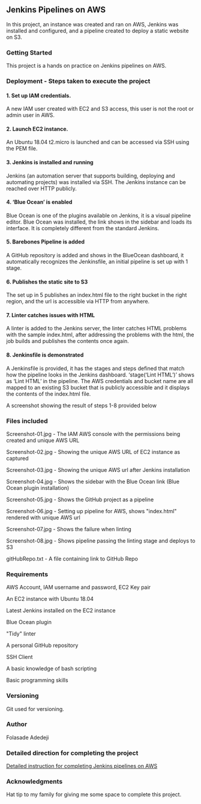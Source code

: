 ## Jenkins Pipelines on AWS
In this project, an instance was created and ran on AWS, Jenkins was installed and configured, and a pipeline created to deploy a static website on S3.

### Getting Started
This project is a hands on practice on Jenkins pipelines on AWS. 

### Deployment - Steps taken to execute the project
#### 1. Set up IAM credentials.
A new IAM user created with EC2 and S3 access, this user is not the root or admin user in AWS. 

#### 2. Launch EC2 instance.
An Ubuntu 18.04 t2.micro is launched and can be accessed via SSH using the PEM file. 

#### 3. Jenkins is installed and running
Jenkins (an automation server that supports building, deploying and automating projects) was installed via SSH. The Jenkins instance can be reached over HTTP publicly.

#### 4. ‘Blue Ocean’ is enabled
Blue Ocean is one of the plugins available on Jenkins, it is a visual pipeline editor. Blue Ocean was installed, the link shows in the sidebar and loads its interface. It is completely different from the standard Jenkins. 

#### 5. Barebones Pipeline is added
A GitHub repository is added and shows in the BlueOcean dashboard, it automatically recognizes the Jenkinsfile, an initial pipeline is set up with 1 stage. 

#### 6. Publishes the static site to S3
The set up in 5 publishes an index.html file to the right bucket in the right region, and the url is accessible via HTTP from anywhere. 

#### 7. Linter catches issues with HTML
A linter is added to the Jenkins server, the linter catches HTML problems with the sample index.html, after addressing the problems with the html, the job builds and publishes the contents once again.

#### 8. Jenkinsfile is demonstrated
A Jenkinsfile is provided, it has the stages and steps defined that match how the pipeline looks in the Jenkins dashboard. ‘stage(‘Lint HTML’)’ shows as ‘Lint HTML’ in the pipeline. The AWS credentials and bucket name are all mapped to an existing S3 bucket that is publicly accessible and it displays the contents of the index.html file. 

A screenshot showing the result of steps 1-8 provided below

### Files included
Screenshot-01.jpg - The IAM AWS console with the permissions being created and unique AWS URL 

Screenshot-02.jpg - Showing the unique AWS URL of EC2 instance as captured

Screenshot-03.jpg - Showing the unique AWS url after Jenkins installation

Screenshot-04.jpg - Shows the sidebar with the Blue Ocean link (Blue Ocean plugin installation) 

Screenshot-05.jpg - Shows the GitHub project as a pipeline

Screenshot-06.jpg - Setting up pipeline for AWS, shows "index.html" rendered with unique AWS url

Screenshot-07.jpg - Shows the failure when linting

Screenshot-08.jpg - Shows pipeline passing the linting stage and deploys to S3

gitHubRepo.txt    - A file containing link to GitHub Repo

### Requirements
AWS Account, IAM username and password, EC2 Key pair

An EC2 instance with Ubuntu 18.04  

Latest Jenkins installed on the EC2 instance

Blue Ocean plugin

"Tidy" linter

A personal GitHub repository

SSH Client

A basic knowledge of bash scripting

Basic programming skills

### Versioning
Git used for versioning. 

### Author
Folasade Adedeji

### Detailed direction for completing the project
[Detailed instruction for completing Jenkins pipelines on AWS](https://github.com/Folasade/static/blob/master/Jenkins-Pipelines-on-AWS.pdf)

### Acknowledgments
Hat tip to my family for giving me some space to complete this project.

